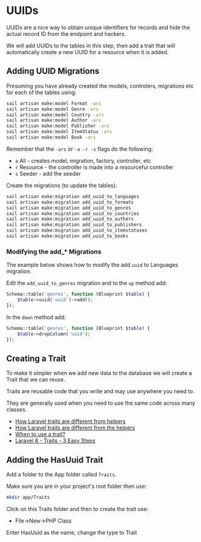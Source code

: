 # UUIDs

UUIDs are a nice way to obtain unique identifiers for records and 
hide the actual record ID from the endpoint and hackers.

We will add UUIDs to the tables in this step, then add a trait that 
will automatically create a new UUID for a resource when it is added.

## Adding UUID Migrations
Presuming you have already created the models, controlers, migrations etc
for each of the tables using:

```bash
sail artisan make:model Format -ars
sail artisan make:model Genre -ars
sail artisan make:model Country -ars
sail artisan make:model Author -ars
sail artisan make:model Publisher -ars
sail artisan make:model ItemStatus -ars
sail artisan make:model Book -ars
```
Remember that the `-ars` or `-a -r -s` flags do the following:
- `a` All - creates model, migration, factory, controller, etc
- `r` Resource - the controller is made into a resourceful controller
- `s` Seeder - add the seeder


Create the migrations (to update the tables):
```bash
sail artisan make:migration add_uuid_to_languages
sail artisan make:migration add_uuid_to_formats
sail artisan make:migration add_uuid_to_genres
sail artisan make:migration add_uuid_to_countries
sail artisan make:migration add_uuid_to_authors
sail artisan make:migration add_uuid_to_publishers
sail artisan make:migration add_uuid_to_itemstatuses
sail artisan make:migration add_uuid_to_books
```

### Modifying the add_* Migrations

The example below shows how to modify the add `uuid` to 
Languages migration.

Edit the `add_uuid_to_genres` migration and to the `up` method add:

```php
Schema::table('genres', function (Blueprint $table) {
    $table->uuid('uuid')->add();
});
```

In the `down` method add:
```php
Schema::table('genres', function (Blueprint $table) {
    $table->dropColumn('uuid');
});
```

## Creating a Trait

To make it simpler when we add new data to the database we will 
create a Trait that we can reuse.

Traits are reusable code that you write and may use anywhere 
you need to.

They are generally used when you need to use the same code 
across many classes.

- [How Laravel traits are different from helpers](https://codebriefly.com/how-laravel-traits-are-different-from-the-helpers-in-php)
- [How Laravel traits are different from the helpers](https://morioh.com/p/72765f8d7f8e)
- [When to use a trait?](https://matthiasnoback.nl/2022/07/when-to-use-a-trait/)
- [Laravel 8 - Traits - 3 Easy Steps](https://dev.to/dalelantowork/laravel-8-traits-4ai)

## Adding the HasUuid Trait

Add a folder to the App folder called `Traits`.

Make sure you are in your project's root folder then use:
```bash
mkdir app/Traits
```

Click on this Traits folder and then to create the trait use:

- File->New->PHP Class

Enter HasUuid as the name, change the type to Trait

